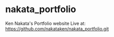 # nakata_portfolio

Ken Nakata's Portfolio website
Live at: https://github.com/nakataken/nakata_portfolio.git
